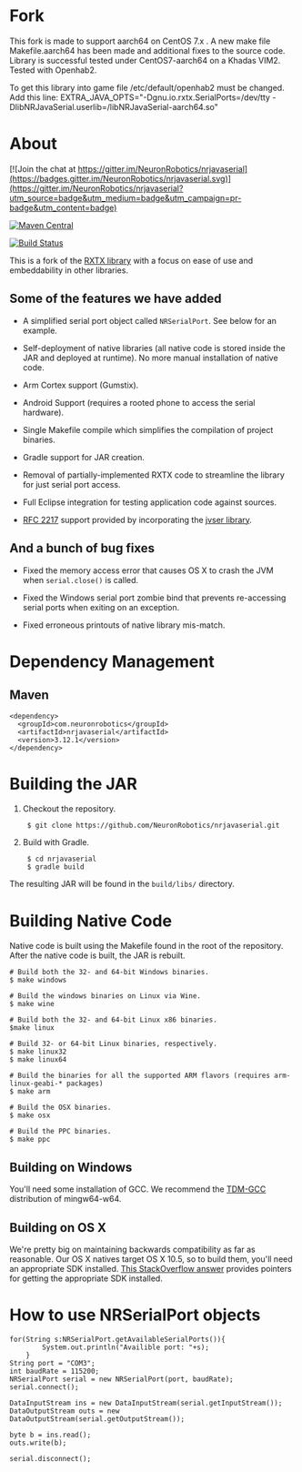# Fork
This fork is made to support aarch64 on CentOS 7.x . A new make file Makefile.aarch64 has been made and additional fixes to the source code.
Library is successful tested under CentOS7-aarch64 on a Khadas VIM2. Tested with Openhab2.

To get this library into game file /etc/default/openhab2 must be changed. Add this line:
EXTRA_JAVA_OPTS="-Dgnu.io.rxtx.SerialPorts=/dev/tty<your port> -DlibNRJavaSerial.userlib=<path>/libNRJavaSerial-aarch64.so"

# About

[![Join the chat at https://gitter.im/NeuronRobotics/nrjavaserial](https://badges.gitter.im/NeuronRobotics/nrjavaserial.svg)](https://gitter.im/NeuronRobotics/nrjavaserial?utm_source=badge&utm_medium=badge&utm_campaign=pr-badge&utm_content=badge)

[![Maven Central](https://maven-badges.herokuapp.com/maven-central/com.neuronrobotics/nrjavaserial/badge.svg)](https://maven-badges.herokuapp.com/maven-central/com.neuronrobotics/nrjavaserial)

[![Build Status](https://travis-ci.org/NeuronRobotics/nrjavaserial.svg?branch=master)](https://travis-ci.org/NeuronRobotics/nrjavaserial)

This is a fork of the [RXTX library](http://rxtx.qbang.org/) with a focus on
ease of use and embeddability in other libraries.

## Some of the features we have added

* A simplified serial port object called `NRSerialPort`. See below for an
  example.

* Self-deployment of native libraries (all native code is stored inside the JAR
  and deployed at runtime). No more manual installation of native code.

* Arm Cortex support (Gumstix).

* Android Support (requires a rooted phone to access the serial hardware).

* Single Makefile compile which simplifies the compilation of project binaries.

* Gradle support for JAR creation.

* Removal of partially-implemented RXTX code to streamline the library for just
  serial port access.

* Full Eclipse integration for testing application code against sources.

* [RFC 2217](http://tools.ietf.org/html/rfc2217) support provided by
  incorporating the [jvser library](http://github.com/archiecobbs/jvser).

## And a bunch of bug fixes

* Fixed the memory access error that causes OS X to crash the JVM when
  `serial.close()` is called.

* Fixed the Windows serial port zombie bind that prevents re-accessing serial
  ports when exiting on an exception.

* Fixed erroneous printouts of native library mis-match.

# Dependency Management

## Maven

	<dependency>
	  <groupId>com.neuronrobotics</groupId>
	  <artifactId>nrjavaserial</artifactId>
	  <version>3.12.1</version>
	</dependency>

# Building the JAR

1. Checkout the repository.

        $ git clone https://github.com/NeuronRobotics/nrjavaserial.git

2. Build with Gradle.

        $ cd nrjavaserial
        $ gradle build

The resulting JAR will be found in the `build/libs/` directory.

# Building Native Code

Native code is built using the Makefile found in the root of the repository.
After the native code is built, the JAR is rebuilt.

    # Build both the 32- and 64-bit Windows binaries.
    $ make windows

    # Build the windows binaries on Linux via Wine.
    $ make wine

    # Build both the 32- and 64-bit Linux x86 binaries.
    $make linux

    # Build 32- or 64-bit Linux binaries, respectively.
    $ make linux32
    $ make linux64

    # Build the binaries for all the supported ARM flavors (requires arm-linux-geabi-* packages)
    $ make arm

    # Build the OSX binaries.
    $ make osx

    # Build the PPC binaries.
    $ make ppc


## Building on Windows

You'll need some installation of GCC. We recommend the
[TDM-GCC](http://tdm-gcc.tdragon.net/) distribution of mingw64-w64.

## Building on OS X

We're pretty big on maintaining backwards compatibility as far as reasonable.
Our OS X natives target OS X 10.5, so to build them, you'll need an appropriate
SDK installed. [This StackOverflow answer](http://stackoverflow.com/a/6293605)
provides pointers for getting the appropriate SDK installed.

# How to use NRSerialPort objects
    for(String s:NRSerialPort.getAvailableSerialPorts()){
			System.out.println("Availible port: "+s);
		}
    String port = "COM3";
    int baudRate = 115200;
    NRSerialPort serial = new NRSerialPort(port, baudRate);
    serial.connect();

    DataInputStream ins = new DataInputStream(serial.getInputStream());
    DataOutputStream outs = new DataOutputStream(serial.getOutputStream());

    byte b = ins.read();
    outs.write(b);

    serial.disconnect();
